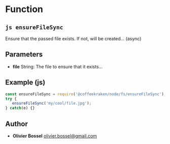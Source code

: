 
# Function


## ```js ensureFileSync ```


Ensure that the passed file exists. If not, will be created... (async)

## Parameters

- **file**  String: The file to ensure that it exists...



## Example (js)

```js
const ensureFileSync = require('@coffeekraken/node/fs/ensureFileSync');
try {
   ensureFileSync('my/cool/file.jpg');
} catch(e) {}
```


## Author
- **Olivier Bossel** <a href="mailto:olivier.bossel@gmail.com">olivier.bossel@gmail.com</a> 



